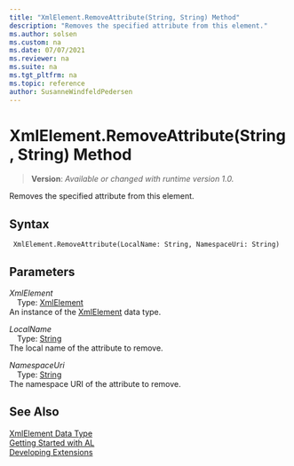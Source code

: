 ```yaml
---
title: "XmlElement.RemoveAttribute(String, String) Method"
description: "Removes the specified attribute from this element."
ms.author: solsen
ms.custom: na
ms.date: 07/07/2021
ms.reviewer: na
ms.suite: na
ms.tgt_pltfrm: na
ms.topic: reference
author: SusanneWindfeldPedersen
---
```

[//]: # (START>DO_NOT_EDIT)
[//]: # (IMPORTANT:Do not edit any of the content between here and the END>DO_NOT_EDIT.)
[//]: # (Any modifications should be made in the .xml files in the ModernDev repo.)
# XmlElement.RemoveAttribute(String, String) Method
> **Version**: _Available or changed with runtime version 1.0._

Removes the specified attribute from this element.


## Syntax
```AL
 XmlElement.RemoveAttribute(LocalName: String, NamespaceUri: String)
```
## Parameters
*XmlElement*  
&emsp;Type: [XmlElement](xmlelement-data-type.md)  
An instance of the [XmlElement](xmlelement-data-type.md) data type.  

*LocalName*  
&emsp;Type: [String](/dynamics365/business-central/dev-itpro/developer/methods-auto/text/text-data-type)  
The local name of the attribute to remove.
        
*NamespaceUri*  
&emsp;Type: [String](/dynamics365/business-central/dev-itpro/developer/methods-auto/text/text-data-type)  
The namespace URI of the attribute to remove.  



[//]: # (IMPORTANT: END>DO_NOT_EDIT)
## See Also
[XmlElement Data Type](xmlelement-data-type.md)  
[Getting Started with AL](../../devenv-get-started.md)  
[Developing Extensions](../../devenv-dev-overview.md)